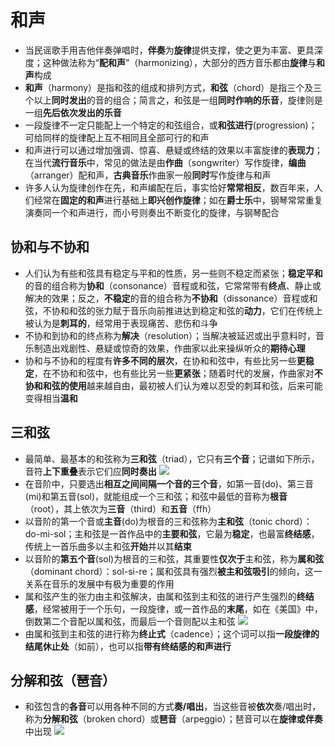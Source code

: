 # 和声
* 当民谣歌手用吉他伴奏弹唱时，**伴奏**为**旋律**提供支撑，使之更为丰富、更具深度；这种做法称为“**配和声**”（harmonizing），大部分的西方音乐都由**旋律**与**和声**构成
* **和声**（harmony）是指和弦的组成和排列方式，**和弦**（chord）是指三个及三个以上**同时发出**的音的组合；简言之，和弦是一组**同时作响的乐音**，旋律则是一组**先后依次发出的乐音**
* 一段旋律不一定只能配上一个特定的和弦组合，或**和弦进行**(progression)；可给同样的旋律配上互不相同且全部可行的和声
* 和声进行可以通过增加强调、惊喜、悬疑或终结的效果以丰富旋律的**表现力**；在当代**流行音乐**中，常见的做法是由**作曲**（songwriter）写作旋律，**编曲**（arranger）配和声，**古典音乐**作曲家一般**同时**写作旋律与和声
* 许多人认为旋律创作在先，和声编配在后，事实恰好**常常相反**，数百年来，人们经常在**固定的和声**进行基础上**即兴创作旋律**；如在**爵士乐**中，钢琴常常重复演奏同一个和声进行，而小号则奏出不断变化的旋律，与钢琴配合
## 协和与不协和
* 人们认为有些和弦具有稳定与平和的性质，另一些则不稳定而紧张；**稳定平和**的音的组合称为**协和**（consonance）音程或和弦，它常常带有**终点**、静止或解决的效果；反之，**不稳定**的音的组合称为**不协和**（dissonance）音程或和弦，不协和和弦的张力赋于音乐向前推进达到稳定和弦的**动力**，它们在传统上被认为是**刺耳的**，经常用于表现痛苦、悲伤和斗争
* 不协和到协和的终点称为**解决**（resolution）；当解决被延迟或出乎意料时，音乐制造出戏剧性、悬疑或惊奇的效果，作曲家以此来操纵听众的**期待心理**
* 协和与不协和的程度有**许多不同的层次**，在协和和弦中，有些比另一些**更稳定**，在不协和和弦中，也有些比另一些**更紧张**；随着时代的发展，作曲家对**不协和和弦的使用**越来越自由，最初被人们认为难以忍受的刺耳和弦，后来可能变得相当**温和**
## 三和弦
* 最简单、最基本的和弦称为**三和弦**（triad），它只有**三个音**；记谱如下所示，音符**上下重叠**表示它们应**同时奏出**
![](images/三和弦.jpg)
* 在音阶中，只要选出**相互之间间隔一个音的三个音**，如第一音(do)、第三音(mi)和第五音(sol)，就能组成一个三和弦；和弦中最低的音称为**根音**（root），其上依次为**三音**（third）和**五音**（ffh）
* 以音阶的第一个音或**主音**(do)为根音的三和弦称为**主和弦**（tonic chord）：do-mi-sol；主和弦是一首作品中的**主要和弦**，它最为**稳定**，也最富**终结感**，传统上一首乐曲多以主和弦**开始**并以其**结束**
* 以音阶的**第五个音**(sol)为根音的三和弦，其重要性**仅次于**主和弦，称为**属和弦**（dominant chord）：sol-si-re；属和弦具有强烈**被主和弦吸引**的倾向，这一关系在音乐的发展中有极为重要的作用
* 属和弦产生的张力由主和弦解决，由属和弦到主和弦的进行产生强烈的**终结感**，经常被用于一个乐句，一段旋律，或一首作品的**末尾**，如在《美国》中，倒数第二个音配以属和弦，而最后一个音则配以主和弦
![](images/终止式.jpg)
* 由属和弦到主和弦的进行称为**终止式**（cadence）；这个词可以指**一段旋律的结尾休止处**（如前），也可以指**带有终结感的和声进行**
## 分解和弦（琶音）
* 和弦包含的**各音**可以用各种不同的方式**奏/唱出**，当这些音被**依次**奏/唱出时，称为**分解和弦**（broken chord）或**琶音**（arpeggio）；琶音可以在**旋律或伴奏**中出现
![](images/琶音.jpg)
